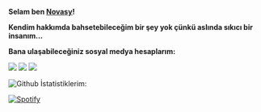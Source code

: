 
**Selam ben [Novasy](http://https://github.com/novasy "Novasy")!**

**Kendim hakkımda bahsetebileceğim bir şey yok çünkü aslında sıkıcı bir insanım...**

**Bana ulaşabileceğiniz sosyal medya hesaplarım:**

 [![](https://cdn.discordapp.com/attachments/806690258086658090/823829343499321384/68747470733a2f2f696d672e736869656c64732e696f2f62616467652f646973636f72642532302d3732383944412e737667.png)](https://discord.com/users/729226812776906832) [![](https://cdn.discordapp.com/attachments/806690258086658090/823829296912269364/68747470733a2f2f696d672e736869656c64732e696f2f62616467652f4769744875622532302d3139313731372e7376673f.png)](https://github.com/novasy) [![](https://cdn.discordapp.com/attachments/806690258086658090/823829272291573760/68747470733a2f2f696d672e736869656c64732e696f2f62616467652f494e5354414752414d2532302d4443333137352e73.png)](https://www.instagram.com/novasyy/) 
 
![Github İstatistiklerim:](https://github-readme-stats.vercel.app/api?username=novasy&show_icons=true&theme=radical)

[![Spotify](https://<vercel-domain>.vercel.app/api/spotify)](https://open.spotify.com/user/m0oz7pjk0bt7vo3noz1j5173m)

